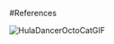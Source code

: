 #References

![HulaDancerOctoCatGIF](https://github.com/Malav-DPC/skills-resolve-merge-conflicts/assets/171543166/277946d4-7717-4439-82af-c0cc27a70666)
